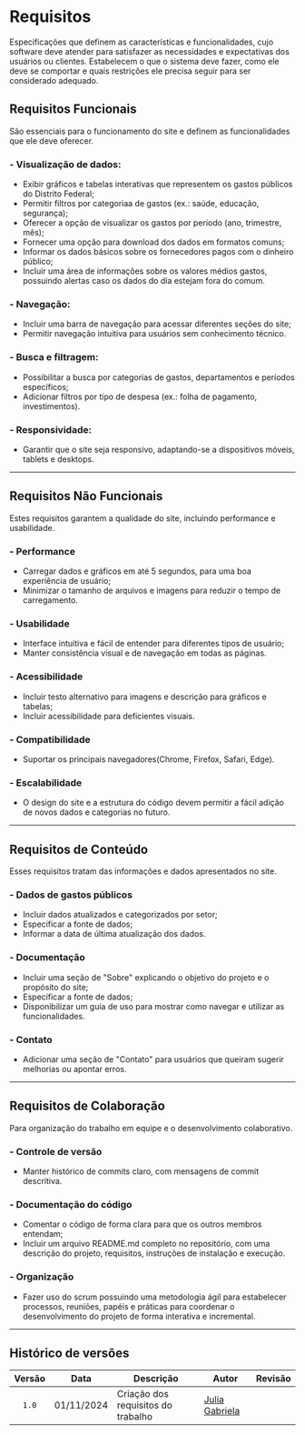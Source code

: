 # Requisitos
Especificações que definem as características e funcionalidades, cujo software deve atender para satisfazer as necessidades e expectativas dos usuários ou clientes. Estabelecem o que o sistema deve fazer, como ele deve se comportar e quais restrições ele precisa seguir para ser considerado adequado.

## Requisitos Funcionais 
São essenciais para o funcionamento do site e definem as funcionalidades que ele deve oferecer.

### - Visualização de dados:
- Exibir gráficos e tabelas interativas que representem os gastos públicos do Distrito Federal;
- Permitir filtros por categoriaa de gastos (ex.: saúde, educação, segurança);
- Oferecer a opção de visualizar os gastos por período (ano, trimestre, mês);
- Fornecer uma opção para download dos dados em formatos comuns;
- Informar os dados básicos sobre os fornecedores pagos com o dinheiro público; 
- Incluir uma área de informações sobre os valores médios gastos, possuindo alertas caso os dados do dia estejam fora do comum.
### - Navegação:
- Incluir uma barra de navegação para acessar diferentes seções do site;
- Permitir navegação intuitiva para usuários sem conhecimento técnico.
### - Busca e filtragem:
- Possibilitar a busca por categorias de gastos, departamentos e períodos específicos;
- Adicionar filtros por tipo de despesa (ex.: folha de pagamento, investimentos).
### - Responsividade:
- Garantir que o site seja responsivo, adaptando-se a dispositivos móveis, tablets e desktops.
--------------------------------------------------------------------------------------------------------------------------------------------------------------------------------------------------
## Requisitos Não Funcionais
Estes requisitos garantem a qualidade do site, incluindo performance e usabilidade.

### - Performance
- Carregar dados e gráficos em até 5 segundos, para uma boa experiência de usuário; 
- Minimizar o tamanho de arquivos e imagens para reduzir o tempo de carregamento.
### - Usabilidade
- Interface intuitiva e fácil de entender para diferentes tipos de usuário;
- Manter consistência visual e de navegação em todas as páginas.
### - Acessibilidade
- Incluir testo alternativo para imagens e descrição para gráficos e tabelas;
- Incluir acessibilidade para deficientes visuais.
### - Compatibilidade
- Suportar os principais navegadores(Chrome, Firefox, Safari, Edge).
### - Escalabilidade
- O design do site e a estrutura do código devem permitir a fácil adição de novos dados e categorias no futuro.
--------------------------------------------------------------------------------------------------------------------------------------------------------------------------------------------------
## Requisitos de Conteúdo
Esses requisitos tratam das informações e dados apresentados no site.

### - Dados de gastos públicos
- Incluir dados atualizados e categorizados por setor;
- Especificar a fonte de dados;
- Informar a data de última atualização dos dados.
### - Documentação
- Incluir uma seção de "Sobre" explicando o objetivo do projeto e o propósito do site;
- Especificar a fonte de dados;
- Disponibilizar um guia de uso para mostrar como navegar e utilizar as funcionalidades. 
### - Contato
- Adicionar uma seção de "Contato" para usuários que queiram sugerir melhorias ou apontar erros.
--------------------------------------------------------------------------------------------------------------------------------------------------------------------------------------------------
## Requisitos de Colaboração
Para organização do trabalho em equipe e o desenvolvimento colaborativo.

### - Controle de versão
- Manter histórico de commits claro, com mensagens de commit descritiva.
### - Documentação do código
- Comentar o código de forma clara para que os outros membros entendam;
- Incluir um arquivo README.md completo no repositório, com uma descrição do projeto, requisitos, instruções de instalação e execução.
### - Organização 
- Fazer uso do scrum possuindo uma metodologia ágil para estabelecer processos, reuniões, papéis e práticas para coordenar o desenvolvimento do projeto de forma interativa e incremental.
--------------------------------------------------------------------------------------------------------------------------------------------------------------------------------------------------

## Histórico de versões

| Versão |    Data    | Descrição                                      | Autor                                               | Revisão                                                      |
| :----: | :--------: | ---------------------------------------------- | --------------------------------------------------- | ------------------------------------------------------------ |
| `1.0`  | 01/11/2024 | Criação dos requisitos do trabalho | [Julia Gabriela](https://github.com/JuliaGabP) ||
